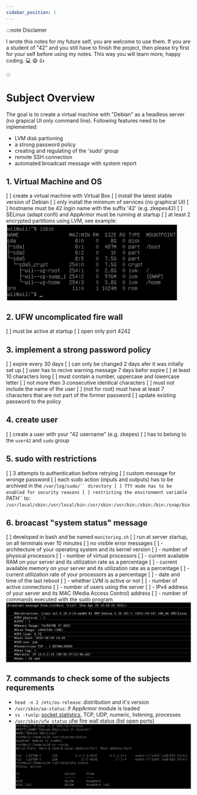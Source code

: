 ```yaml
---
sidebar_position: 1
---
```


:::note Disclamer

I wrote this notes for my future self, you are welcome to use them. If you are a student of "42" and you still have to finish the project, then please try first for your self before using my notes. This way you will learn more, happy coding. :computer: :smile: :thumbsup: 

:::

# Subject Overview
The goal is to create a virtual machine with "Debian" as a headless server (no grapical UI only command line). Following features need to be inplemented:  
- LVM disk partioning
- a strong password policy
- creating and regulating of the 'sudo' group
- remote SSH connection
- automated broadcast message with system report

## 1. Virtual Machine and OS
[ ] create a virtual machine with Virtual Box
[ ] install the latest stable version of Debian
[ ] only install the minimum of services (no graphical UI)
[ ] hostname must be 42 login name with the suffix '42' (e.g. zkepes42)
[ ] SELinux (adapt confi) and AppArmor must be running at startup
[ ] at least 2 encrypted partitions using LVM, see example:  
![example partition](../img/sub_partition.png)  

## 2. UFW uncomplicated fire wall
[ ] must be active at startup
[ ] open only port 4242

## 3. implement a strong password policy
[ ] expire every 30 days
[ ] can only be changed 2 days afer it was initally set up
[ ] user has to recive warning message 7 days befor expire
[ ] at least 10 characters long
[ ] must contain a number, uppercase and lowercase letter
[ ] not more then 3 consecutive identical characters
[ ] must not include the name of the user
[ ] (not for root) must have at least 7 characters that are not part of the former password
[ ] update existing password to the policy 

## 4. create user
[ ] create a user with your "42 username" (e.g. zkepes)
[ ] has to belong to the `user42` and `sudo` group

## 5. sudo with restrictions
[ ] 3 attempts to authentication before retrying
[ ] custom message for wronge password
[ ] each sudo action (inputs and outputs) has to be archived in the `/var/log/sudo/`` directory
[ ] TTY mode has to be enabled for security reasons
[ ] restricting the environment variable `PATH`` to:  
`/usr/local/sbin:/usr/local/bin:/usr/sbin:/usr/bin:/sbin:/bin:/snap/bin`

## 6. broacast "system status" message
[ ] developed in bash and be named `monitoring.sh`
[ ] run at server startup, on all terminals ever 10 minutes
[ ] no visible error messages
[ ] - architecture of your operating system and its kernel version
[ ] - number of physical processors
[ ] - number of virtual processors
[ ] - current available RAM on your server and its utilization rate as a percentage
[ ] - current available memory on your server and its utilization rate as a percentage
[ ] - current utilization rate of your processors as a percentage
[ ] - date and time of the last reboot
[ ] - whether LVM is active or not
[ ] - number of active connections
[ ] - number of users using the server
[ ] - IPv4 address of your server and its MAC (Media Access Control) address
[ ] - number of commands executed with the sudo program
![broacast message](../img/sub_broadcast_message.png)

## 7. commands to check some of the subjects requrements
- `head -n 2 /etc/os-release`: distribution and it's version
- `/usr/sbin/aa-status`: if AppArmor module is loaded
- `ss -tunlp`: [socket statistics](https://man7.org/linux/man-pages/man8/ss.8.html), TCP, UDP, numeric, listening, processes
- `/usr/sbin/ufw status` ufw fire wall status (list open ports)
![requirements check](../img/sub_req_check.png)